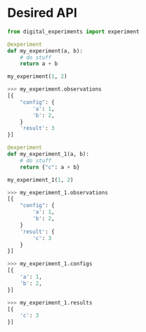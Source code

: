 # Desired API

```python
from digital_experiments import experiment

@experiment
def my_experiment(a, b):
    # do stuff
    return a + b

my_experiment(1, 2)
```

```python
>>> my_experiment.observations
[{
    "config": {
        'a': 1,
        'b': 2,
    }
    'result': 3
}]
```

```python
@experiment
def my_experiment_1(a, b):
    # do stuff
    return {"c": a + b}

my_experiment_1(1, 2)
```

```python
>>> my_experiment_1.observations
[{
    "config": {
        'a': 1,
        'b': 2,
    }
    'result': {
        'c': 3
    }
}]
```

```python
>>> my_experiment_1.configs
[{
    'a': 1,
    'b': 2,
}]
```

```python
>>> my_experiment_1.results
[{
    'c': 3
}]
```

```python

```
